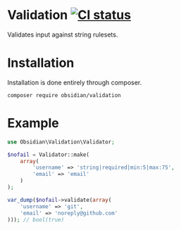 # Validation [![CI status](https://github.com/ObsidianPHP/Validation/workflows/CI/badge.svg)](https://github.com/ObsidianPHP/Validation/actions)

Validates input against string rulesets.

# Installation

Installation is done entirely through composer.
```
composer require obsidian/validation
```

# Example

```php
use Obsidian\Validation\Validator;

$nofail = Validator::make(
    array(
        'username' => 'string|required|min:5|max:75',
        'email' => 'email'
    )
);

var_dump($nofail->validate(array(
    'username' => 'git',
    'email' => 'noreply@github.com'
))); // bool(true)
```
